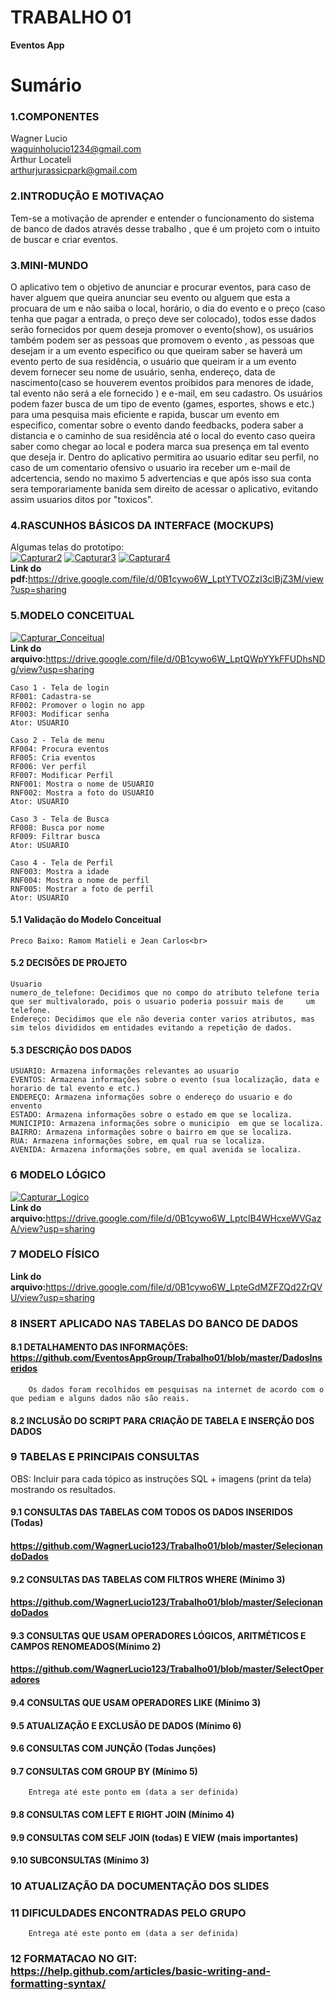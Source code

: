 # TRABALHO 01
<b>Eventos App</b><br>

# Sumário

### 1.COMPONENTES<br>
Wagner Lucio <br> waguinholucio1234@gmail.com<br>
Arthur Locateli<br> arthurjurassicpark@gmail.com<br>

### 2.INTRODUÇÃO E MOTIVAÇAO<br>
Tem-se a motivação de aprender e entender o funcionamento do sistema de banco de dados através desse trabalho , que é um projeto com o intuito de buscar e criar eventos. <br>

### 3.MINI-MUNDO<br>
O aplicativo tem o objetivo de anunciar e procurar eventos, para caso de haver alguem que queira anunciar seu evento ou alguem que esta a procuara de um e não saiba o local, horário, o dia do evento e o preço (caso tenha que pagar a entrada, o preço deve ser colocado), todos esse dados serão fornecidos por quem deseja promover o evento(show), os usuários também podem ser as pessoas que promovem o evento , as pessoas que desejam ir a um evento especifico ou que queiram saber se haverá um evento perto de sua residência, o usuário que queiram ir a um evento devem fornecer seu nome de usuário, senha, endereço, data de nascimento(caso se houverem eventos proibidos para menores de idade, tal evento não será a ele fornecido ) e e-mail, em seu cadastro. Os usuários podem fazer busca de um tipo de evento (games, esportes, shows e etc.) para uma pesquisa mais eficiente e rapida, buscar um evento em especifico, comentar sobre o evento dando feedbacks, podera saber a distancia e o caminho de sua residência até o local do evento caso queira saber como chegar ao local e podera marca sua presença em tal evento que deseja ir. Dentro do aplicativo permitira ao usuario editar seu perfil, no caso de um comentario ofensivo o usuario ira receber um e-mail de adcertencia, sendo no maximo 5 advertencias e que após isso sua conta sera temporariamente banida sem direito de acessar o aplicativo, evitando assim usuarios ditos por "toxicos".<br>

### 4.RASCUNHOS BÁSICOS DA INTERFACE (MOCKUPS)<br>
Algumas telas do prototipo: <br>
<a href="https://imgbb.com/"><img src="https://image.ibb.co/jKDtOa/Capturar2.jpg" alt="Capturar2" border="0"></a>
<a href="https://ibb.co/ijrBbv"><img src="https://image.ibb.co/e8oDpF/Capturar3.jpg" alt="Capturar3" border="0"></a>
<a href="https://imgbb.com/"><img src="https://image.ibb.co/joWoOa/Capturar4.jpg" alt="Capturar4" border="0"></a><br>
<b>Link do pdf:</b>https://drive.google.com/file/d/0B1cywo6W_LptYTVOZzI3clBjZ3M/view?usp=sharing<br>


### 5.MODELO CONCEITUAL<br>
<a href="https://ibb.co/bYHsGv"><img src="https://preview.ibb.co/kRgKwv/Capturar_Conceitual.jpg" alt="Capturar_Conceitual" border="0"></a><br>
<b>Link do arquivo:</b>https://drive.google.com/file/d/0B1cywo6W_LptQWpYYkFFUDhsNDg/view?usp=sharing<br>
    
    Caso 1 - Tela de login
    RF001: Cadastra-se
    RF002: Promover o login no app
    RF003: Modificar senha
    Ator: USUARIO
    
    Caso 2 - Tela de menu
    RF004: Procura eventos
    RF005: Cria eventos
    RF006: Ver perfil
    RF007: Modificar Perfil
    RNF001: Mostra o nome de USUARIO
    RNF002: Mostra a foto do USUARIO
    Ator: USUARIO
    
    Caso 3 - Tela de Busca
    RF008: Busca por nome
    RF009: Filtrar busca
    Ator: USUARIO
    
    Caso 4 - Tela de Perfil
    RNF003: Mostra a idade
    RNF004: Mostra o nome de perfil
    RNF005: Mostrar a foto de perfil
    Ator: USUARIO

#### 5.1 Validação do Modelo Conceitual
    Preco Baixo: Ramom Matieli e Jean Carlos<br>

#### 5.2 DECISÕES DE PROJETO

    Usuario
    numero_de_telefone: Decidimos que no compo do atributo telefone teria que ser multivalorado, pois o usuario poderia possuir mais de     um telefone.
    Endereço: Decidimos que ele não deveria conter varios atributos, mas sim telos divididos em entidades evitando a repetição de dados.
    
#### 5.3 DESCRIÇÃO DOS DADOS
    USUARIO: Armazena informações relevantes ao usuario
    EVENTOS: Armazena informações sobre o evento (sua localização, data e horario de tal evento e etc.)
    ENDEREÇO: Armazena informações sobre o endereço do usuario e do envento 
    ESTADO: Armazena informações sobre o estado em que se localiza.
    MUNICIPIO: Armazena informações sobre o municipio  em que se localiza.
    BAIRRO: Armazena informações sobre o bairro em que se localiza.
    RUA: Armazena informações sobre, em qual rua se localiza.
    AVENIDA: Armazena informações sobre, em qual avenida se localiza.
    
### 6	MODELO LÓGICO<br>
<a href="https://ibb.co/bXCW9F"><img src="https://preview.ibb.co/bHnbbv/Capturar_Logico.jpg" alt="Capturar_Logico" border="0"></a><br>
<b>Link do arquivo:</b>https://drive.google.com/file/d/0B1cywo6W_LptclB4WHcxeWVGazA/view?usp=sharing<br>

### 7	MODELO FÍSICO<br>
<b>Link do arquivo:</b>https://drive.google.com/file/d/0B1cywo6W_LpteGdMZFZQd2ZrQVU/view?usp=sharing<br>

### 8	INSERT APLICADO NAS TABELAS DO BANCO DE DADOS<br>
#### 8.1 DETALHAMENTO DAS INFORMAÇÕES: https://github.com/EventosAppGroup/Trabalho01/blob/master/DadosInseridos
        Os dados foram recolhidos em pesquisas na internet de acordo com o que pediam e alguns dados não são reais.
        
        
        
#### 8.2 INCLUSÃO DO SCRIPT PARA CRIAÇÃO DE TABELA E INSERÇÃO DOS DADOS
        
### 9	TABELAS E PRINCIPAIS CONSULTAS<br>
OBS: Incluir para cada tópico as instruções SQL + imagens (print da tela) mostrando os resultados.<br>
#### 9.1	CONSULTAS DAS TABELAS COM TODOS OS DADOS INSERIDOS (Todas)

#### https://github.com/WagnerLucio123/Trabalho01/blob/master/SelecionandoDados<br>


#### 9.2	CONSULTAS DAS TABELAS COM FILTROS WHERE (Mínimo 3) 

#### https://github.com/WagnerLucio123/Trabalho01/blob/master/SelecionandoDados<br>

#### 9.3 CONSULTAS QUE USAM OPERADORES LÓGICOS, ARITMÉTICOS E CAMPOS RENOMEADOS(Mínimo 2)

#### https://github.com/WagnerLucio123/Trabalho01/blob/master/SelectOperadores<br>

#### 9.4	CONSULTAS QUE USAM OPERADORES LIKE (Mínimo 3)  <br>
#### 9.5	ATUALIZAÇÃO E EXCLUSÃO DE DADOS (Mínimo 6)<br>
#### 9.6	CONSULTAS COM JUNÇÃO (Todas Junções)<br>
#### 9.7	CONSULTAS COM GROUP BY (Mínimo 5)<br>
        Entrega até este ponto em (data a ser definida)
        
#### 9.8	CONSULTAS COM LEFT E RIGHT JOIN (Mínimo 4) <br>
#### 9.9	CONSULTAS COM SELF JOIN (todas) E VIEW (mais importantes) <br>
#### 9.10	SUBCONSULTAS (Mínimo 3) <br>
### 10	ATUALIZAÇÃO DA DOCUMENTAÇÃO DOS SLIDES<br>
### 11	DIFICULDADES ENCONTRADAS PELO GRUPO<br>

        Entrega até este ponto em (data a ser definida)
        
### 12  FORMATACAO NO GIT: https://help.github.com/articles/basic-writing-and-formatting-syntax/
